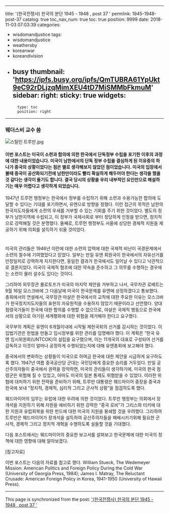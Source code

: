 
---
title: '(한국전쟁사) 한국의 분단 1945 - 1948 , post 37 '
permlink: 1945-1948-post-37
catalog: true
toc_nav_num: true
toc: true
position: 9999
date: 2018-11-03 07:03:39
categories:
- wisdomandjustice
tags:
- wisdomandjustice
- weathersby
- koreanwar
- koreandivision
- busy
thumbnail: 'https://ipfs.busy.org/ipfs/QmTUBRA61YpUkt9eC92rDLjzqMimXEU4tD7MiSMMbFkmuM'
sidebar:
    right:
        sticky: true
widgets:
    -
        type: toc
        position: right
---


### 웨더스비 교수 씀

![스탈린 트루만.jpg](https://ipfs.busy.org/ipfs/QmTUBRA61YpUkt9eC92rDLjzqMimXEU4tD7MiSMMbFkmuM)

#### 이번 포스트는 미국이 소련과 합의에 의한 한국에서 단독정부 수립을 포기한 이후의 과정에 대한 내용이었습니다. 미국이 남한에서의 단독 정부 수립을 결심하게 된 이유중의 하나가 중국의 상황이었다는 점은 별로 생각해보지 않았던 점이었습니다. 미국의 입장에서 볼때 중국이 공산화되기전에 남한만이라도 빨리 확실하게 해두어야 한다는 생각을 했을 것 같다는 생각이 들기도 합니다. 결국 당시의 상황을 우리 내부적인 요인만으로 해설하기는 매우 어렵다고 생각하게 되었습니다. 


1947년 트루먼 행정부는 한국에서 정부를 수립하기 위해 소련과 수용가능한 합의에 도달할 수 있다는 기대를 포기하면서,  유엔으로 방향을 정했다. 이런 접근의 목적은 남한의 한국지도자들에게 소련의 우세를 거부할 수 있는 기회를 주기 위한 것이었다. 별도의 정부가 남한지역에 수립되고, 이 정부가 국제사회로 부터 정당하게 인정을 받으면, 정치적으로 강력해질 것은 분명했다. 둘째로, 트루먼 행정부도 서울에 상당한 경제적 지원을 제공하기 위해 의회를 설득하기 쉬울 것이었다. 
#

미국의 관리들은 1946년 이란에 대한 소련의 압력에 대한 국제적 비난이 국경문제에서 소련의 철수에 기여했었다고 믿었다. 일부는 만일 유엔 회원국이 한국에서의 자유선거를 만장일치로 강력하게 지지한다면, 동일한 결과가 한국에서도 일어날 수 있다고 낙관적으로 결론지었다. 미국이 국제적 협조에 대한 약속을 준수하고 그 의무를 수행하는 경우에는 소련이 물러 설수도 있다는 것이다.   
  
그리하여 외무장관 몰로토프가 미국의 마지막 제안을 거부하고 나서, 국무차관 로베트는 9월 16일 모스크바에 그 다음날에 미국이 한국문제를 유엔에 상정하겠다고 통보했다. 총회에서의 연설에서, 국무장관 마샬은 한국에서의 교착에 대한 주요한 이유는 모스크바가 한국정치지도자들의 표현의 자유원칙을 수용하지 않았기 때문이라고 선언했다. 양대 점령국가들이 한국에 대한 합의를 수행할 수 없으므로, 먀샬은 국제적 행동으로 한국에서의 상황으로 야기된 세계평화에 대한 위험을 제거해야 한다고 요구했다.   

국무부의 계획은 유엔이 6개월이내에 시작될 제헌국회의 선거를 감시하는 것이었다. 이 입법기관은 헌법을 만들고 임시정부를 위한 관리를 임명해야 했다. 이 계획은 “한국 유엔 임시위원회(UNTCOK)의 설립을 요구했으며, 이는 11개국의 대표로 구성되어 선거를 감독하고 이것이 얼마나 공정하게 수행되었는지에 대해 유엔총회에 보고해야 했다. 

중국에서의 변화하는 상황들이 미국으로 하여금 한국에 대한 제안을 시급하게 요구하도록 했다. 1947년 여름 중국공산당 군대는 국민당에게 중요한 승리를 거두었다. 만일 공산주의자들이 중국에서 권력을 장악하면, 미국의 관리들이 생각하기에, 미국의 한국 점령군은 위험해 질 수 있었고, 아마도 미국의 일본 통제도 위협받을 수 있었다. 이러한 위협에 대처하기 위한 전략을 준비하기 위해, 트루만 대통령은 웨드마이어 중장을 중국과 한국에 보내 “정치적, 경제적, 심리적 그리고 군사적 상황”을 점검하도록 했다. 

웨드마이어의 임무는 유럽에 대한 우려에 의한 것이었다. 트루만 행정부는 의회에서 장개석을 지원하기 위해 자원을 예비하기 위한 강력한 “중국 로비”가 그리스와 터키에 대한 지원과 유럽회복을 위한 펀드에 대한 미국의 지원을 봉쇄할 것을 우려했다. 그리하여 트루만은 웨드마이어가 장개석을 설득하여 공산주의자들을 패배시키기위해 필요한 군사적, 경제적 그리고 정치적 개혁을 수행하도록 설들할 것을 기대했다. 

다음 포스트에서는 웨드마이어의 중요한 보고서를 살펴보고 한국문제에 대한 미국의 정책에 대한 영향에 대해 알아보겠다.  

[참고자료]

이번 포스트는 다음의 자료를 참고로 했다.
William Stueck, The Wedemeyer Mission: American Politics and Foreign Policy During the Cold War (University of Georgia Press, 1984); 
James I. Matray, The Reluctant Crusade: American Foreign Policy in Korea, 1941-1950 (University of Hawaii Press).


- - -

This page is synchronized from the post: ['(한국전쟁사) 한국의 분단 1945 - 1948 , post 37 '](https://steemit.com/@wisdomandjustice/1945-1948-post-37)
